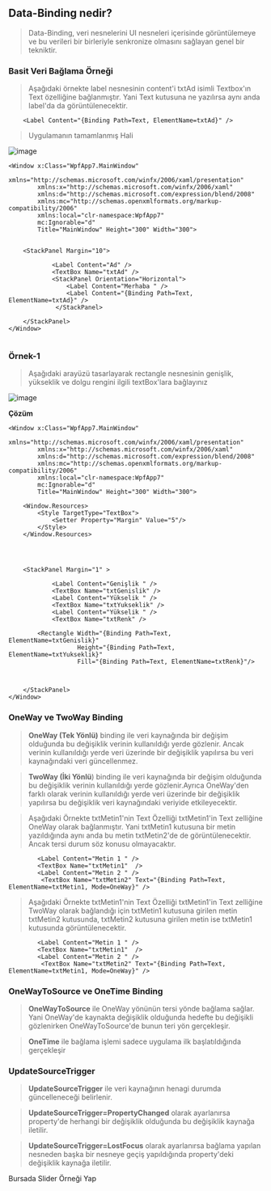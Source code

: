 ## Data-Binding nedir? ##

> Data-Binding, veri nesnelerini UI nesneleri içerisinde görüntülemeye ve bu verileri bir birleriyle senkronize olmasını sağlayan genel bir tekniktir.

### Basit Veri Bağlama Örneği ###

> Aşağıdaki örnekte label nesnesinin content'i txtAd isimli Textbox'ın Text özelliğine bağlanmıştır. Yani Text kutusuna ne yazılırsa aynı anda label'da da görüntülenecektir.

```xaml
    <Label Content="{Binding Path=Text, ElementName=txtAd}" />
```   
> Uygulamanın tamamlanmış Hali

![image](https://user-images.githubusercontent.com/28144917/157036442-8a0df817-97eb-48e2-871f-39ae39b75b3a.png)

```xaml
<Window x:Class="WpfApp7.MainWindow"
        xmlns="http://schemas.microsoft.com/winfx/2006/xaml/presentation"
        xmlns:x="http://schemas.microsoft.com/winfx/2006/xaml"
        xmlns:d="http://schemas.microsoft.com/expression/blend/2008"
        xmlns:mc="http://schemas.openxmlformats.org/markup-compatibility/2006"
        xmlns:local="clr-namespace:WpfApp7"
        mc:Ignorable="d"
        Title="MainWindow" Height="300" Width="300">

    
    <StackPanel Margin="10">
        
            <Label Content="Ad" />
            <TextBox Name="txtAd" />
            <StackPanel Orientation="Horizontal">
                <Label Content="Merhaba " />
                <Label Content="{Binding Path=Text, ElementName=txtAd}" />
             </StackPanel>

    </StackPanel>
</Window>


```

### Örnek-1 ###
> Aşağıdaki arayüzü tasarlayarak rectangle nesnesinin genişlik, yükseklik ve dolgu rengini ilgili textBox'lara bağlayınız

![image](https://user-images.githubusercontent.com/28144917/157038185-8147b9ac-e034-4d10-85d8-248accdde715.png)

**Çözüm**

```xaml
<Window x:Class="WpfApp7.MainWindow"
        xmlns="http://schemas.microsoft.com/winfx/2006/xaml/presentation"
        xmlns:x="http://schemas.microsoft.com/winfx/2006/xaml"
        xmlns:d="http://schemas.microsoft.com/expression/blend/2008"
        xmlns:mc="http://schemas.openxmlformats.org/markup-compatibility/2006"
        xmlns:local="clr-namespace:WpfApp7"
        mc:Ignorable="d"
        Title="MainWindow" Height="300" Width="300">

    <Window.Resources>
        <Style TargetType="TextBox">
            <Setter Property="Margin" Value="5"/>
        </Style>
    </Window.Resources>
    


    
    <StackPanel Margin="1" >
        
            <Label Content="Genişlik " />
            <TextBox Name="txtGenislik" />
            <Label Content="Yükselik " />
            <TextBox Name="txtYukseklik" />
            <Label Content="Yükselik " />
            <TextBox Name="txtRenk" />

        <Rectangle Width="{Binding Path=Text, ElementName=txtGenislik}"
                   Height="{Binding Path=Text, ElementName=txtYukseklik}"
                   Fill="{Binding Path=Text, ElementName=txtRenk}"/>



    </StackPanel>
</Window>

```
### OneWay ve TwoWay Binding ###
> **OneWay (Tek Yönlü)** binding ile  veri kaynağında bir değişim olduğunda  bu değişiklik verinin kullanıldığı yerde gözlenir. Ancak verinin kullanıldığı yerde veri üzerinde bir değişiklik yapılırsa bu veri kaynağındaki veri güncellenmez.

> **TwoWay (İki Yönlü**) binding ile  veri kaynağında bir değişim olduğunda  bu değişiklik verinin kullanıldığı yerde gözlenir.Ayrıca OneWay'den farklı olarak   verinin kullanıldığı yerde  veri üzerinde bir değişiklik yapılırsa bu değişiklik veri kaynağındaki veriyide etkileyecektir.


> Aşağıdaki Örnekte  txtMetin1'nin Text Özelliği txtMetin1'in Text zelliğine OneWay olarak bağlanmıştır. Yani txtMetin1 kutusuna bir metin yazıldığında aynı anda bu metin txtMetin2'de de görüntülenecektir. Ancak tersi durum söz konusu olmayacaktır.
```xaml
        <Label Content="Metin 1 " />
        <TextBox Name="txtMetin1"  />
        <Label Content="Metin 2 " />
         <TextBox Name="txtMetin2" Text="{Binding Path=Text, ElementName=txtMetin1, Mode=OneWay}" />
```

> Aşağıdaki Örnekte  txtMetin1'nin Text Özelliği txtMetin1'in Text zelliğine TwoWay olarak bağlandığı için  txtMetin1 kutusuna girilen metin txtMetin2 kutusunda, txtMetin2 kutusuna girilen metin  ise txtMetin1 kutusunda görüntülenecektir. 

```xaml
        <Label Content="Metin 1 " />
        <TextBox Name="txtMetin1"  />
        <Label Content="Metin 2 " />
         <TextBox Name="txtMetin2" Text="{Binding Path=Text, ElementName=txtMetin1, Mode=OneWay}" />
```

### OneWayToSource ve OneTime Binding ###
> **OneWayToSource** ile OneWay yönünün tersi yönde bağlama sağlar. Yani OneWay'de kaynakta değişiklik olduğunda hedefte bu değişikli gözlenirken  OneWayToSource'de bunun teri yön gerçekleşir.

> **OneTime** ile bağlama işlemi sadece uygulama ilk başlatıldığında gerçekleşir

### UpdateSourceTrigger ###
> **UpdateSourceTrigger** ile veri kaynağının henagi durumda güncelleneceği belirlenir. 

> **UpdateSourceTrigger=PropertyChanged** olarak ayarlanırsa property'de herhangi bir değişiklik olduğunda bu değişiklik kaynağa iletilir.

> **UpdateSourceTrigger=LostFocus** olarak ayarlanırsa bağlama yapılan nesneden başka bir nesneye geçiş yapıldığında property'deki değişiklik  kaynağa iletilir.

Bursada Slider Örneği Yap
